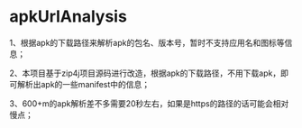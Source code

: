 # apkUrlAnalysis
1、根据apk的下载路径来解析apk的包名、版本号，暂时不支持应用名和图标等信息；

2、本项目基于zip4j项目源码进行改造，根据apk的下载路径，不用下载apk，即可解析出apk的一些manifest中的信息；

3、600+m的apk解析差不多需要20秒左右，如果是https的路径的话可能会相对慢点；


